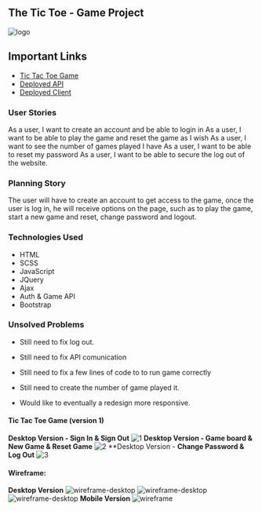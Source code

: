 ## The Tic Toe - Game Project
![logo](https://i.imgur.com/DEJNSyx.png)
## Important Links

- [Tic Tac Toe Game](https://github.com/thiagobardini/tic-tac-toe-client)
- [Deployed API](https://tic-tac-toe-api-development.herokuapp.com')
- [Deployed Client](https://github.com/thiagobardini/tic-tac-toe-client)

### User Stories
As a user, I want to create an account and be able to login in As a user, I want to be able to play the game and reset the game as I wish As a user, I want to see the number of games played I have As a user, I want to be able to reset my password As a user, I want to be able to secure the log out of the website.

### Planning Story
The user will have to create an account to get access to the game, once the user is log in, he will receive options on the page, such as to play the game, start a new game and reset, change password and logout.

### Technologies Used

- HTML
- SCSS
- JavaScript
- JQuery
- Ajax
- Auth & Game API
- Bootstrap

### Unsolved Problems

- Still need to fix log out.
- Still need to fix API comunication
- Still need to fix a few lines of code to to run game correctly
- Still need to create the number of game played it.

- Would like to eventually a redesign more responsive.

#### Tic Tac Toe Game (version 1)
**Desktop Version - Sign In & Sign Out**
![1](https://i.imgur.com/ZcfO1IG.png)
**Desktop Version - Game board & New Game & Reset Game**
![2](https://i.imgur.com/Q2PkFqR.png)
**Desktop Version - **Change Password & Log Out**
![3](https://i.imgur.com/Xuetx8q.png)
#### Wireframe:
**Desktop Version**
![wireframe-desktop](https://i.imgur.com/nEtRii7.png)
![wireframe-desktop](https://i.imgur.com/NTVqMFt.png)
![wireframe-desktop](https://i.imgur.com/pwEVYYJ.png)
**Mobile Version**
![wireframe](https://i.imgur.com/PiyKfBR.png)